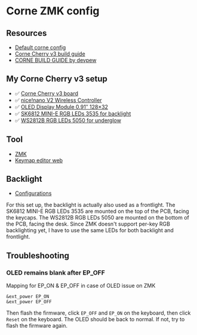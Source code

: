 # Corne ZMK config

## Resources
- [Default corne config](https://github.com/zmkfirmware/zmk/blob/main/app/boards/shields/corne/corne.conf)
- [Corne Cherry v3 build guide](https://github.com/foostan/crkbd/blob/main/corne-cherry/doc/v3/buildguide_en.md)
- [CORNE BUILD GUIDE by devpew](https://devpew.com/blog/corne-eng/)

## My Corne Cherry v3 setup
- ✅ [Corne Cherry v3 board](https://kriscables.com/product/corne-cherry-kit/)
- ✅ [nice!nano V2 Wireless Controller](https://kriscables.com/product/nicenano/)
- ✅ [OLED Display Module 0.91″ 128×32](https://kriscables.com/product/oled-display/)
- ✅ [SK6812 MINI-E RGB LEDs 3535 for backlight](https://kriscables.com/product/sk6812mini-e-rgb-leds/)
- ✅ [WS2812B RGB LEDs 5050 for underglow](https://kriscables.com/product/ws2812b-rgb-led/)

## Tool
- [ZMK](https://zmk.dev/)
- [Keymap editor web](https://nickcoutsos.github.io/keymap-editor/)

## Backlight

- [Configurations](https://github.com/zmkfirmware/zmk/pull/1895/files#diff-cbfa08fa13ebf5e1f3e9ffbe7ac696a072575071a36bf6ab139d7a152ab38811R166)

For this set up, the backlight is actually also used as a frontlight. The SK6812 MINI-E RGB LEDs 3535 are mounted on the top of the PCB, facing the keycaps. The WS2812B RGB LEDs 5050 are mounted on the bottom of the PCB, facing the desk. Since ZMK doesn't support per-key RGB backlighting yet, I have to use the same LEDs for both backlight and frontlight.

## Troubleshooting

### OLED remains blank after EP_OFF
Mapping for EP_ON & EP_OFF in case of OLED issue on ZMK
```
&ext_power EP_ON
&ext_power EP_OFF
```

Then flash the firmware, click `EP_OFF` and `EP_ON` on the keyboard, then click `Reset` on the keyboard. The OLED should be back to normal. If not, try to flash the firmware again. 